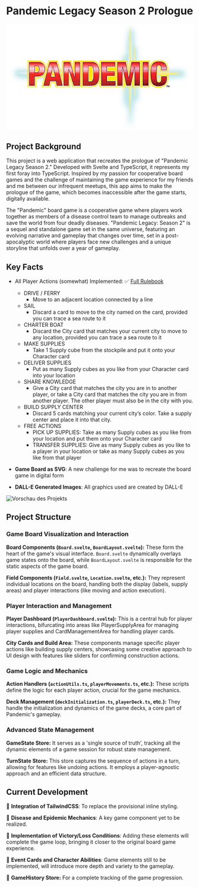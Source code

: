 # Pandemic Legacy Season 2 Prologue

![Pandemic](/static/pandemic-logo.png)

## Project Background
This project is a web application that recreates the prologue of "Pandemic Legacy Season 2." Developed with Svelte and TypeScript, it represents my first foray into TypeScript. Inspired by my passion for cooperative board games and the challenge of maintaining the game experience for my friends and me between our infrequent meetups, this app aims to make the prologue of the game, which becomes inaccessible after the game starts, digitally available.

The "Pandemic" board game is a cooperative game where players work together as members of a disease control team to manage outbreaks and save the world from four deadly diseases. "Pandemic Legacy: Season 2" is a sequel and standalone game set in the same universe, featuring an evolving narrative and gameplay that changes over time, set in a post-apocalyptic world where players face new challenges and a unique storyline that unfolds over a year of gameplay.

## Key Facts

- All Player Actions (somewhat) Implemented: ✅ [Full Rulebook](https://images-cdn.zmangames.com/us-east-1/filer_public/38/ec/38ec25b0-821b-4c2e-b925-27c4a4038acd/pandemic_legacy_season_2_rules.pdf)

    - DRIVE / FERRY
        - Move to an adjacent location connected by a line
    - SAIL
        - Discard a card to move to the city named on the card, provided you can trace a sea route to it
    - CHARTER BOAT
        - Discard the City card that matches your current city to move to any location, provided you can trace a sea route to it
    - MAKE SUPPLIES
        - Take 1 Supply cube from the stockpile and put it onto your Character card
    - DELIVER SUPPLIES
        - Put as many Supply cubes as you like from your Character card into your location
    - SHARE KNOWLEDGE
        - Give a City card that matches the city you are in to another player, or take a City card that matches the city you are in from another player. The other player must also be in the city with you. 
    - BUILD SUPPLY CENTER
        -  Discard 5 cards matching your current city’s color. Take a supply center and place it into that city.
    - FREE ACTIONS
        - PICK UP SUPPLIES: Take as many Supply cubes as you like from your location and put them onto your Character card
        - TRANSFER SUPPLIES: Give as many Supply cubes as you like to a player in your location or take as many Supply cubes as you like from that player 
- **Game Board as SVG**: A new challenge for me was to recreate the board game in digital form
- **DALL-E Generated Images**: All graphics used are created by DALL-E

![Vorschau des Projekts](/static/preview.png)


## Project Structure

### Game Board Visualization and Interaction
 
**Board Components (`Board.svelte`, `BoardLayout.svelte`):** These form the heart of the game's visual interface. `Board.svelte` dynamically overlays game states onto the board, while `BoardLayout.svelte`  is responsible for the static aspects of the game board.

**Field Components (`Field.svelte`, `Location.svelte`, etc.):**
They represent individual locations on the board, handling both the display (labels, supply areas) and player interactions (like moving and action execution).

### Player Interaction and Management
**Player Dashboard (`PlayerDashboard.svelte`):** This is a central hub for player interactions, bifurcating into areas like PlayerSupplyArea for managing player supplies and CardManagementArea for handling player cards.

**City Cards and Build Area:** These components manage specific player actions like building supply centers, showcasing some creative approach to UI design with features like sliders for confirming construction actions.

### Game Logic and Mechanics
**Action Handlers (`actionUtils.ts`, `playerMovements.ts`, etc.):** These scripts define the logic for each player action, crucial for the game mechanics.

**Deck Management (`deckInitialization.ts`, `playerDeck.ts`, etc.):** They handle the initialization and dynamics of the game decks, a core part of Pandemic's gameplay.

### Advanced State Management
**GameState Store:** It serves as a 'single source of truth', tracking all the dynamic elements of a game session for robust state management.

**TurnState Store:** This store captures the sequence of actions in a turn, allowing for features like undoing actions. It employs a player-agnostic approach and an efficient data structure.

## Current Development

📌  **Integration of TailwindCSS**: To replace the provisional inline styling.

📌 **Disease and Epidemic Mechanics**: A key game component yet to be realized.

📌  **Implementation of Victory/Loss Conditions**: Adding these elements will complete the game loop, bringing it closer to the original board game experience.

📌  **Event Cards and Character Abilities**: Game elements still to be implemented, will introduce more depth and variety to the gameplay.

📌 **GameHistory Store:** For a complete tracking of the game progression.